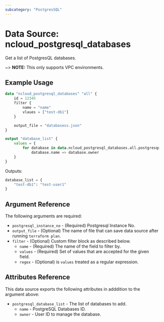 ```yaml
---
subcategory: "PostgresSQL"
---
```


# Data Source: ncloud_postgresql_databases

Get a list of PostgresQL databases.

~> **NOTE:** This only supports VPC environments.

## Example Usage

```terraform
data "ncloud_postgresql_databases" "all" {
    id = 12345
    filter {
        name = "name"
        vlaues = ["test-db1"]
    }

    output_file = "databasess.json"
}

output "database_list" {
    values = {
        for database in data.ncloud_postgresql_databases.all.postgresqul_database_list:
            database.name => database.owner
    }
}
```

Outputs:
```terraform
database_list = {
    "test-db1": "test-user1"
}
```

## Argument Reference

The following arguments are required:

* `postgresql_instance_no` - (Required) Postgresql Instance No.
* `output_file` - (Optional) The name of file that can save data source after running `terraform plan`.
* `filter` - (Optional) Custom filter block as described below.
  * `name` - (Required) The name of the field to filter by.
  * `values` - (Required) Set of values that are accepted for the given field.
  * `regex` - (Optional) is `values` treated as a regular expression.

## Attributes Reference

This data source exports the following attributes in adddition to the argument above:

* `postgresql_database_list` - The list of databases to add.
  * `name` - PostgreSQL Databases ID.
  * `owner` - User ID to manage the database.